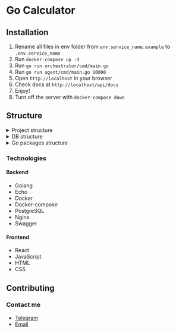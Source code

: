 # Go Calculator

## Installation

1. Rename all files in env folder from `env.service_name.example` to `.env.service_name`
2. Run `docker-compose up -d`
3. Run `go run orchestrator/cmd/main.go`
4. Run `go run agent/cmd/main.go 10000`
5. Open `http://localhost` in your browser
6. Check docs at `http://localhost/api/docs`
7. Enjoy!
8. Turn off the server with `docker-compose down`

## Structure

<div>
    <details>
        <summary>Project structure</summary>
        <img src="docs/pict/project_schema.png">
    </details>
    <details>
        <summary>DB structure</summary>
        <img src="docs/pict/db_schema.png">
    </details>
    <details>
        <summary>Go packages structure</summary>
        <img src="docs/pict/depend_graph.png">
    </details>
</div>

### Technologies

#### Backend

- Golang
- Echo
- Docker
- Docker-compose
- PostgreSQL
- Nginx
- Swagger

#### Frontend

- React
- JavaScript
- HTML
- CSS

## Contributing

### Contact me

- [Telegram](https://t.me/mikhailfadin)
- [Email](mailto:fadin.edu@gmail.com)